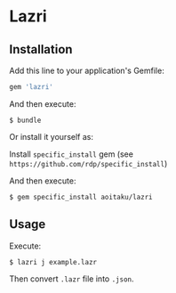 # Lazri

## Installation

Add this line to your application's Gemfile:

```ruby
gem 'lazri'
```

And then execute:

    $ bundle

Or install it yourself as:

Install `specific_install` gem (see `https://github.com/rdp/specific_install`)

And then execute:

    $ gem specific_install aoitaku/lazri

## Usage

Execute:

    $ lazri j example.lazr

Then convert `.lazr` file into `.json`.
